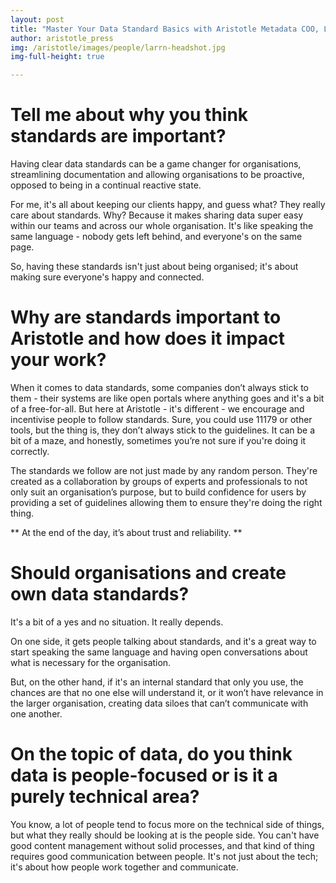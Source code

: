 ```yaml
---
layout: post
title: "Master Your Data Standard Basics with Aristotle Metadata COO, Lauren Eickhorst"
author: aristotle_press
img: /aristotle/images/people/larrn-headshot.jpg
img-full-height: true

---
```


# Tell me about why you think standards are important?

Having clear data standards can be a game changer for organisations, streamlining documentation and allowing organisations to be proactive, opposed to being in a continual reactive state.

For me, it's all about keeping our clients happy, and guess what? They really care about standards. Why? Because it makes sharing data super easy within our teams and across our whole organisation. It's like speaking the same language - nobody gets left behind, and everyone's on the same page. 

So, having these standards isn't just about being organised; it's about making sure everyone's happy and connected.

# Why are standards important to Aristotle and how does it impact your work?

When it comes to data standards, some companies don’t always stick to them - their systems are like open portals where anything goes and it's a bit of a free-for-all. But here at Aristotle - it's different - we encourage and incentivise people to follow standards.
Sure, you could use 11179 or other tools, but the thing is, they don’t always stick to the guidelines. It can be a bit of a maze, and honestly, sometimes you’re not sure if you're doing it correctly.

The standards we follow are not just made by any random person. They're created as a collaboration by groups of experts and professionals to not only suit an organisation’s purpose, but to build confidence for users by providing a set of guidelines allowing them to ensure they're doing the right thing.

** At the end of the day, it’s about trust and reliability. **

# Should organisations and create own data standards?

It's a bit of a yes and no situation. It really depends.

On one side, it gets people talking about standards, and it's a great way to start speaking the same language and having open conversations about what is necessary for the organisation. 

But, on the other hand, if it's an internal standard that only you use, the chances are that no one else will understand it, or it won’t have relevance in the larger organisation, creating data siloes that can’t communicate with one another. 

# On the topic of data, do you think data is people-focused or is it a purely technical area?

You know, a lot of people tend to focus more on the technical side of things, but what they really should be looking at is the people side. You can't have good content management without solid processes, and that kind of thing requires good communication between people. It's not just about the tech; it's about how people work together and communicate.

